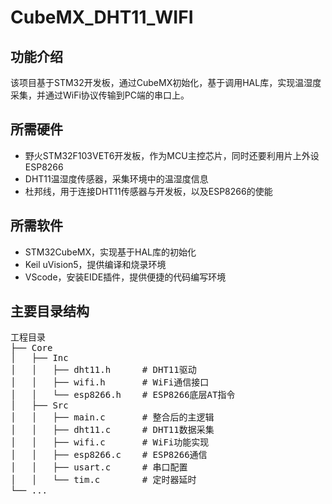 # CubeMX_DHT11_WIFI
## 功能介绍
该项目基于STM32开发板，通过CubeMX初始化，基于调用HAL库，实现温湿度采集，并通过WiFi协议传输到PC端的串口上。
## 所需硬件
* 野火STM32F103VET6开发板，作为MCU主控芯片，同时还要利用片上外设ESP8266
* DHT11温湿度传感器，采集环境中的温湿度信息
* 杜邦线，用于连接DHT11传感器与开发板，以及ESP8266的使能
## 所需软件
* STM32CubeMX，实现基于HAL库的初始化
* Keil uVision5，提供编译和烧录环境
* VScode，安装EIDE插件，提供便捷的代码编写环境
## 主要目录结构
<pre>
工程目录  
├── Core  
│   ├── Inc  
│   │   ├── dht11.h      # DHT11驱动  
│   │   ├── wifi.h       # WiFi通信接口  
│   │   └── esp8266.h    # ESP8266底层AT指令  
│   ├── Src  
│   │   ├── main.c       # 整合后的主逻辑  
│   │   ├── dht11.c      # DHT11数据采集  
│   │   ├── wifi.c       # WiFi功能实现  
│   │   ├── esp8266.c    # ESP8266通信  
│   │   ├── usart.c      # 串口配置  
│   │   └── tim.c        # 定时器延时  
└── ...  
</pre>
